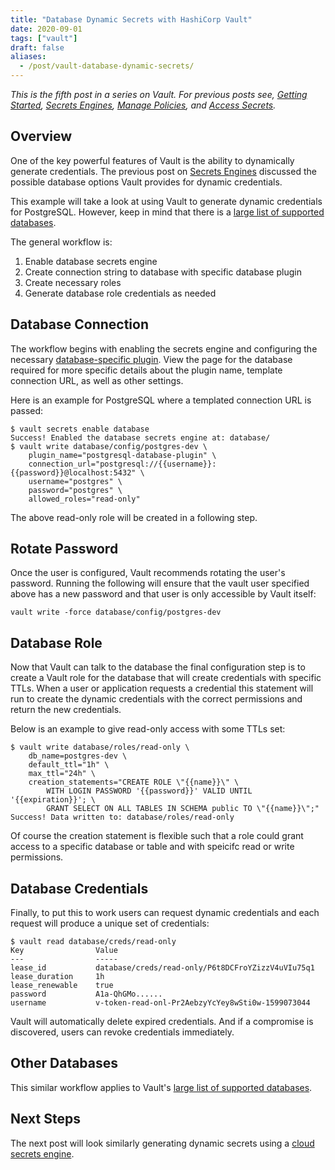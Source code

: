 ```yaml
---
title: "Database Dynamic Secrets with HashiCorp Vault"
date: 2020-09-01
tags: ["vault"]
draft: false
aliases:
  - /post/vault-database-dynamic-secrets/
---
```


*This is the fifth post in a series on Vault. For previous posts see,
[Getting Started](/posts/vault-getting-started),
[Secrets Engines](/posts/vault-secrets-engine),
[Manage Policies](/posts/vault-manage-policies), and
[Access Secrets](/posts/vault-access-secrets).*

## Overview

One of the key powerful features of Vault is the ability to dynamically generate
credentials. The previous post on [Secrets Engines](/posts/vault-secrets-engine)
discussed the possible database options Vault provides for dynamic
credentials.

This example will take a look at using Vault to generate dynamic credentials
for PostgreSQL. However, keep in mind that there is a
[large list of supported databases](https://www.vaultproject.io/docs/secrets/databases#database-capabilities).

The general workflow is:

1. Enable database secrets engine
1. Create connection string to database with specific database plugin
1. Create necessary roles
1. Generate database role credentials as needed

## Database Connection

The workflow begins with enabling the secrets engine and configuring the
necessary [database-specific plugin](https://www.vaultproject.io/docs/secrets/databases#database-capabilities). View the page for the database required for
more specific details about the plugin name, template connection URL, as well as
other settings.

Here is an example for PostgreSQL where a templated connection URL is passed:

```shell
$ vault secrets enable database
Success! Enabled the database secrets engine at: database/
$ vault write database/config/postgres-dev \
    plugin_name="postgresql-database-plugin" \
    connection_url="postgresql://{{username}}:{{password}}@localhost:5432" \
    username="postgres" \
    password="postgres" \
    allowed_roles="read-only"
```

The above read-only role will be created in a following step.

## Rotate Password

Once the user is configured, Vault recommends rotating the user's password.
Running the following will ensure that the vault user specified above has a new
password and that user is only accessible by Vault itself:

```shell
vault write -force database/config/postgres-dev
```

## Database Role

Now that Vault can talk to the database the final configuration step is to
create a Vault role for the database that will create credentials with specific
TTLs. When a user or application requests a credential this statement will run
to create the dynamic credentials with the correct permissions and return the
new credentials.

Below is an example to give read-only access with some TTLs set:

```shell
$ vault write database/roles/read-only \
    db_name=postgres-dev \
    default_ttl="1h" \
    max_ttl="24h" \
    creation_statements="CREATE ROLE \"{{name}}\" \
        WITH LOGIN PASSWORD '{{password}}' VALID UNTIL '{{expiration}}'; \
        GRANT SELECT ON ALL TABLES IN SCHEMA public TO \"{{name}}\";"
Success! Data written to: database/roles/read-only
```

Of course the creation statement is flexible such that a role could grant
access to a specific database or table and with speicifc read or write
permissions.

## Database Credentials

Finally, to put this to work users can request dynamic credentials and each
request will produce a unique set of credentials:

```shell
$ vault read database/creds/read-only
Key                Value
---                -----
lease_id           database/creds/read-only/P6t8DCFroYZizzV4uVIu75q1
lease_duration     1h
lease_renewable    true
password           A1a-QhGMo......
username           v-token-read-onl-Pr2AebzyYcYey8wSti0w-1599073044
```

Vault will automatically delete expired credentials. And if a compromise is
discovered, users can revoke credentials immediately.

## Other Databases

This similar workflow applies to Vault's
[large list of supported databases](https://www.vaultproject.io/docs/secrets/databases#database-capabilities).

## Next Steps

The next post will look similarly generating dynamic secrets using a
[cloud secrets engine](/posts/vault-cloud-dynamic-secrets).
